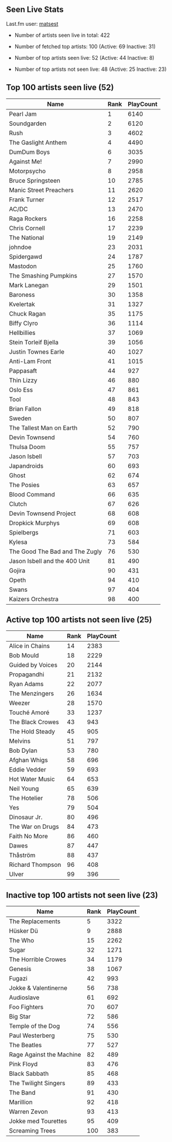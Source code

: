 ## Seen Live Stats

Last.fm user: [matsest](https://www.last.fm/user/matsest)

- Number of artists seen live in total: 422

- Number of fetched top artists: 100 (Active: 69 Inactive: 31)

- Number of top artists seen live: 52 (Active: 44 Inactive: 8)

- Number of top artists not seen live: 48 (Active: 25 Inactive: 23)

## Top 100 artists seen live (52)

Name                           | Rank | PlayCount
------------------------------ | ---- | ---------
Pearl Jam                      | 1    | 6140     
Soundgarden                    | 2    | 6120     
Rush                           | 3    | 4602     
The Gaslight Anthem            | 4    | 4490     
DumDum Boys                    | 6    | 3035     
Against Me!                    | 7    | 2990     
Motorpsycho                    | 8    | 2958     
Bruce Springsteen              | 10   | 2785     
Manic Street Preachers         | 11   | 2620     
Frank Turner                   | 12   | 2517     
AC/DC                          | 13   | 2470     
Raga Rockers                   | 16   | 2258     
Chris Cornell                  | 17   | 2239     
The National                   | 19   | 2149     
johndoe                        | 23   | 2031     
Spidergawd                     | 24   | 1787     
Mastodon                       | 25   | 1760     
The Smashing Pumpkins          | 27   | 1570     
Mark Lanegan                   | 29   | 1501     
Baroness                       | 30   | 1358     
Kvelertak                      | 31   | 1327     
Chuck Ragan                    | 35   | 1175     
Biffy Clyro                    | 36   | 1114     
Hellbillies                    | 37   | 1069     
Stein Torleif Bjella           | 39   | 1056     
Justin Townes Earle            | 40   | 1027     
Anti-Lam Front                 | 41   | 1015     
Pappasaft                      | 44   | 927      
Thin Lizzy                     | 46   | 880      
Oslo Ess                       | 47   | 861      
Tool                           | 48   | 843      
Brian Fallon                   | 49   | 818      
Sweden                         | 50   | 807      
The Tallest Man on Earth       | 52   | 790      
Devin Townsend                 | 54   | 760      
Thulsa Doom                    | 55   | 757      
Jason Isbell                   | 57   | 703      
Japandroids                    | 60   | 693      
Ghost                          | 62   | 674      
The Posies                     | 63   | 657      
Blood Command                  | 66   | 635      
Clutch                         | 67   | 626      
Devin Townsend Project         | 68   | 608      
Dropkick Murphys               | 69   | 608      
Spielbergs                     | 71   | 603      
Kylesa                         | 73   | 584      
The Good The Bad and The Zugly | 76   | 530      
Jason Isbell and the 400 Unit  | 81   | 490      
Gojira                         | 90   | 431      
Opeth                          | 94   | 410      
Swans                          | 97   | 404      
Kaizers Orchestra              | 98   | 400      

## Active top 100 artists not seen live (25)

Name             | Rank | PlayCount
---------------- | ---- | ---------
Alice in Chains  | 14   | 2383     
Bob Mould        | 18   | 2229     
Guided by Voices | 20   | 2144     
Propagandhi      | 21   | 2132     
Ryan Adams       | 22   | 2077     
The Menzingers   | 26   | 1634     
Weezer           | 28   | 1570     
Touché Amoré     | 33   | 1237     
The Black Crowes | 43   | 943      
The Hold Steady  | 45   | 905      
Melvins          | 51   | 797      
Bob Dylan        | 53   | 780      
Afghan Whigs     | 58   | 696      
Eddie Vedder     | 59   | 693      
Hot Water Music  | 64   | 653      
Neil Young       | 65   | 639      
The Hotelier     | 78   | 506      
Yes              | 79   | 504      
Dinosaur Jr.     | 80   | 496      
The War on Drugs | 84   | 473      
Faith No More    | 86   | 460      
Dawes            | 87   | 447      
Thåström         | 88   | 437      
Richard Thompson | 96   | 408      
Ulver            | 99   | 396      

## Inactive top 100 artists not seen live (23)

Name                     | Rank | PlayCount
------------------------ | ---- | ---------
The Replacements         | 5    | 3322     
Hüsker Dü                | 9    | 2888     
The Who                  | 15   | 2262     
Sugar                    | 32   | 1271     
The Horrible Crowes      | 34   | 1179     
Genesis                  | 38   | 1067     
Fugazi                   | 42   | 993      
Jokke & Valentinerne     | 56   | 738      
Audioslave               | 61   | 692      
Foo Fighters             | 70   | 607      
Big Star                 | 72   | 586      
Temple of the Dog        | 74   | 556      
Paul Westerberg          | 75   | 530      
The Beatles              | 77   | 527      
Rage Against the Machine | 82   | 489      
Pink Floyd               | 83   | 476      
Black Sabbath            | 85   | 468      
The Twilight Singers     | 89   | 433      
The Band                 | 91   | 430      
Marillion                | 92   | 418      
Warren Zevon             | 93   | 413      
Jokke med Tourettes      | 95   | 409      
Screaming Trees          | 100  | 383      
